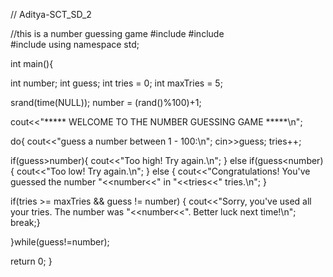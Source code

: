 // Aditya-SCT_SD_2

//this is a number guessing game
#include <iostream>
#include <cstdlib>  
#include <ctime>
using namespace std;


int main(){


int number;
int guess;
int tries = 0;
int maxTries = 5;

srand(time(NULL));
number = (rand()%100)+1;


cout<<"***** WELCOME TO THE NUMBER GUESSING GAME *****\n";



do{
cout<<"guess a number between 1 - 100:\n";
cin>>guess;
tries++;

if(guess>number){
    cout<<"Too high! Try again.\n";
} else if(guess<number){
    cout<<"Too low! Try again.\n";
} else {
    cout<<"Congratulations! You've guessed the number "<<number<<" in "<<tries<<" tries.\n";
}

if(tries >= maxTries && guess != number) {
    cout<<"Sorry, you've used all your tries. The number was "<<number<<". Better luck next time!\n";
    break;}

}while(guess!=number);

return 0;
}

